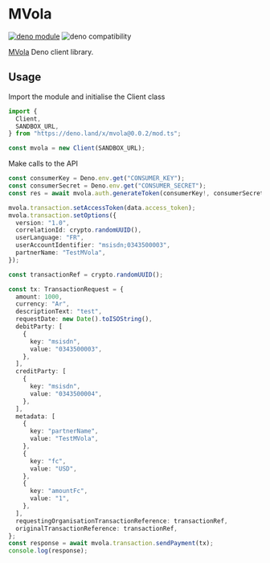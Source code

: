# MVola

[![deno module](https://shield.deno.dev/x/mvola)](https://deno.land/x/mvola)
![deno compatibility](https://shield.deno.dev/deno/^1.22)

[MVola](https://www.mvola.mg/devportal) Deno client library.

## Usage

Import the module and initialise the Client class

```typescript
import {
  Client,
  SANDBOX_URL,
} from "https://deno.land/x/mvola@0.0.2/mod.ts";

const mvola = new Client(SANDBOX_URL);
```

Make calls to the API

```typescript
const consumerKey = Deno.env.get("CONSUMER_KEY");
const consumerSecret = Deno.env.get("CONSUMER_SECRET");
const res = await mvola.auth.generateToken(consumerKey!, consumerSecret!);

mvola.transaction.setAccessToken(data.access_token);
mvola.transaction.setOptions({
  version: "1.0",
  correlationId: crypto.randomUUID(),
  userLanguage: "FR",
  userAccountIdentifier: "msisdn;0343500003",
  partnerName: "TestMVola",
});

const transactionRef = crypto.randomUUID();

const tx: TransactionRequest = {
  amount: 1000,
  currency: "Ar",
  descriptionText: "test",
  requestDate: new Date().toISOString(),
  debitParty: [
    {
      key: "msisdn",
      value: "0343500003",
    },
  ],
  creditParty: [
    {
      key: "msisdn",
      value: "0343500004",
    },
  ],
  metadata: [
    {
      key: "partnerName",
      value: "TestMVola",
    },
    {
      key: "fc",
      value: "USD",
    },
    {
      key: "amountFc",
      value: "1",
    },
  ],
  requestingOrganisationTransactionReference: transactionRef,
  originalTransactionReference: transactionRef,
};
const response = await mvola.transaction.sendPayment(tx);
console.log(response);
```
